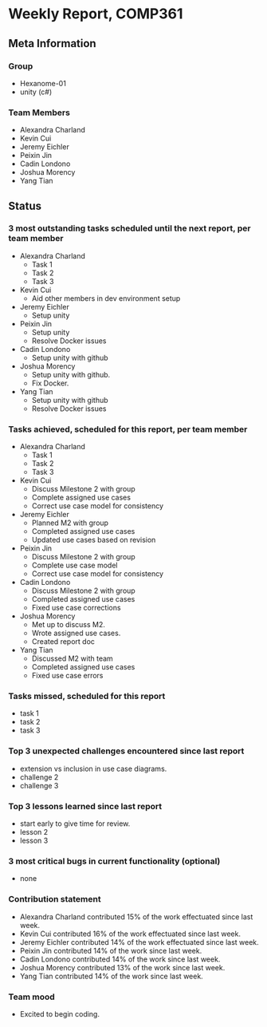 # Weekly Report, COMP361

## Meta Information

### Group

 * Hexanome-01
 * unity (c#)

### Team Members

 * Alexandra Charland
 * Kevin Cui
 * Jeremy Eichler
 * Peixin Jin
 * Cadin Londono
 * Joshua Morency
 * Yang Tian

## Status

### 3 most outstanding tasks scheduled until the next report, per team member

 * Alexandra Charland
   * Task 1
   * Task 2
   * Task 3
 * Kevin Cui
   * Aid other members in dev environment setup
 * Jeremy Eichler
   * Setup unity
 * Peixin Jin
   * Setup unity
   * Resolve Docker issues
 * Cadin Londono
   * Setup unity with github
 * Joshua Morency
   * Setup unity with github.
   * Fix Docker.
 * Yang Tian
   * Setup unity with github
   * Resolve Docker issues

### Tasks achieved, scheduled for this report, per team member

 * Alexandra Charland
   * Task 1
   * Task 2
   * Task 3
 * Kevin Cui
   * Discuss Milestone 2 with group
   * Complete assigned use cases
   * Correct use case model for consistency
 * Jeremy Eichler
   * Planned M2 with group
   * Completed assigned use cases
   * Updated use cases based on revision
 * Peixin Jin
   * Discuss Milestone 2 with group
   * Complete use case model
   * Correct use case model for consistency
 * Cadin Londono
   * Discuss Milestone 2 with group
   * Completed assigned use cases 
   * Fixed use case corrections
 * Joshua Morency
   * Met up to discuss M2.
   * Wrote assigned use cases.
   * Created report doc
 * Yang Tian
   * Discussed M2 with team
   * Completed assigned use cases
   * Fixed use case errors

### Tasks missed, scheduled for this report

 * task 1
 * task 2
 * task 3

### Top 3 unexpected challenges encountered since last report

 * extension vs inclusion in use case diagrams.
 * challenge 2
 * challenge 3

### Top 3 lessons learned since last report

 * start early to give time for review.
 * lesson 2
 * lesson 3

### 3 most critical bugs in current functionality (optional)

 * none

### Contribution statement

 * Alexandra Charland contributed 15% of the work effectuated since last week.
 * Kevin Cui contributed 16% of the work effectuated since last week.
 * Jeremy Eichler contributed 14% of the work effectuated since last week.
 * Peixin Jin contributed 14% of the work since last week.
 * Cadin Londono contributed 14% of the work since last week.
 * Joshua Morency contributed 13% of the work since last week.
 * Yang Tian contributed 14% of the work since last week.

### Team mood

 * Excited to begin coding.
